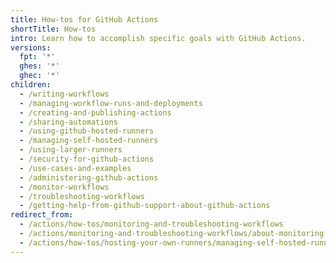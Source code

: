 ```yaml
---
title: How-tos for GitHub Actions
shortTitle: How-tos
intro: Learn how to accomplish specific goals with GitHub Actions.
versions:
  fpt: '*'
  ghes: '*'
  ghec: '*'
children:
  - /writing-workflows
  - /managing-workflow-runs-and-deployments
  - /creating-and-publishing-actions
  - /sharing-automations
  - /using-github-hosted-runners
  - /managing-self-hosted-runners
  - /using-larger-runners
  - /security-for-github-actions
  - /use-cases-and-examples
  - /administering-github-actions
  - /monitor-workflows
  - /troubleshooting-workflows
  - /getting-help-from-github-support-about-github-actions
redirect_from:
  - /actions/how-tos/monitoring-and-troubleshooting-workflows
  - /actions/monitoring-and-troubleshooting-workflows/about-monitoring-and-troubleshooting
  - /actions/how-tos/hosting-your-own-runners/managing-self-hosted-runners
---
```


